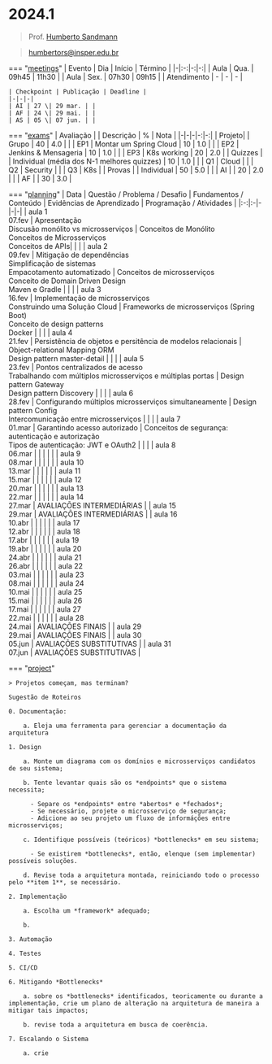 # 2024.1

> Prof. [Humberto Sandmann](https://hsandmann.github.io)

> [humbertors@insper.edu.br](mailto:humbertors@insper.edu.br)

=== "[meetings](#meetings)"
    | Evento | Dia | Início | Término |
    |-|:-:|-:|-:|
    | Aula | Qua. | 09h45 | 11h30 |
    | Aula | Sex. | 07h30 | 09h15 |
    | Atendimento | - | - | - |

    | Checkpoint | Publicação | Deadline |
    |-|-|-|
    | AI | 27 \| 29 mar. | |
    | AF | 24 \| 29 mai. | |
    | AS | 05 \| 07 jun. | |

=== "[exams](#exams)"
    | Avaliação | | Descrição | % | Nota |
    |-|-|-|-:|-:|
    | Projeto|  | Grupo | 40 | 4.0 |
    | | EP1 | Montar um Spring Cloud | 10 | 1.0 |
    | | EP2 | Jenkins & Mensageria | 10 | 1.0 |
    | | EP3 | K8s working | 20 | 2.0 |
    | Quizzes | | Individual (média dos N-1 melhores quizzes) | 10 | 1.0 |
    | | Q1 | Cloud | 
    | | Q2 | Security |
    | | Q3 | K8s |
    | Provas | | Individual | 50 | 5.0 |
    | | AI | | 20 | 2.0 |
    | | AF | | 30 | 3.0 |

=== "[planning](#planning)"
    | Data | Questão / Problema / Desafio	| Fundamentos / Conteúdo |	Evidências de Aprendizado	| Programação / Atividades |
    |:-:|:-|-|-|-|
    | aula 1 <br>07.fev | Apresentação <br> Discusão monólito vs microsserviços | Conceitos de Monólito <br> Conceitos de Microsserviços <br> Conceitos de APIs| | |
    | aula 2 <br>09.fev | Mitigação de dependências <br> Simplificação de sistemas <br> Empacotamento automatizado | Conceitos de microsserviços <br> Conceito de Domain Driven Design <br> Maven e Gradle | | |
    | aula 3 <br>16.fev | Implementação de microsserviços <br> Construindo uma Solução Cloud | Frameworks de microsserviços (Spring Boot)<br> Conceito de design patterns <br> Docker | | |
    | aula 4 <br>21.fev | Persistência de objetos e persitência de modelos relacionais | Object-relational Mapping ORM <br> Design pattern master-detail | | |
    | aula 5 <br>23.fev | Pontos centralizados de acesso <br> Trabalhando com múltiplos microsserviços e múltiplas portas | Design pattern Gateway <br> Design pattern Discovery | | |
    | aula 6 <br>28.fev | Configurando múltiplos microsserviços simultaneamente | Design pattern Config <br> Intercomunicação entre microsserviços | | |
    | aula 7 <br>01.mar | Garantindo acesso autorizado | Conceitos de segurança: autenticação e autorização <br> Tipos de autenticação: JWT e OAuth2 | | |
    | aula 8 <br>06.mar | |  | | |
    | aula 9 <br>08.mar | | | | |
    | aula 10 <br>13.mar | | | | |
    | aula 11 <br>15.mar | | | | |
    | aula 12 <br>20.mar | | | | |
    | aula 13 <br>22.mar | | | | |
    | aula 14 <br>27.mar | AVALIAÇÕES INTERMEDIÁRIAS |
    | aula 15 <br>29.mar | AVALIAÇÕES INTERMEDIÁRIAS |
    | aula 16 <br>10.abr | | | | |
    | aula 17 <br>12.abr | | | | |
    | aula 18 <br>17.abr | | | | |
    | aula 19 <br>19.abr | | | | |
    | aula 20 <br>24.abr | | | | |
    | aula 21 <br>26.abr | | | | |
    | aula 22 <br>03.mai | | | | |
    | aula 23 <br>08.mai | | | | |
    | aula 24 <br>10.mai | | | | |
    | aula 25 <br>15.mai | | | | |
    | aula 26 <br>17.mai | | | | |
    | aula 27 <br>22.mai | | | | |
    | aula 28 <br>24.mai | AVALIAÇÕES FINAIS |
    | aula 29 <br>29.mai | AVALIAÇÕES FINAIS |
    | aula 30 <br>05.jun | AVALIAÇÕES SUBSTITUTIVAS |
    | aula 31 <br>07.jun | AVALIAÇÕES SUBSTITUTIVAS |

=== "[project](#project)"

    > Projetos começam, mas terminam?
    
    Sugestão de Roteiros

    0. Documentação:

        a. Eleja uma ferramenta para gerenciar a documentação da arquitetura

    1. Design

        a. Monte um diagrama com os domínios e microsserviços candidatos de seu sistema;

        b. Tente levantar quais são os *endpoints* que o sistema necessita;

          - Separe os *endpoints* entre *abertos* e *fechados*;
          - Se necessário, projete o microsserviço de segurança;
          - Adicione ao seu projeto um fluxo de informáções entre microsserviços;

        c. Identifique possíveis (teóricos) *bottlenecks* em seu sistema;

          - Se existirem *bottlenecks*, então, elenque (sem implementar) possíveis soluções.

        d. Revise toda a arquitetura montada, reiniciando todo o processo pelo **item 1**, se necessário.

    2. Implementação

        a. Escolha um *framework* adequado;

        b. 

    3. Automação

    4. Testes

    5. CI/CD

    6. Mitigando *Bottlenecks*

        a. sobre os *bottlenecks* identificados, teoricamente ou durante a implementação, crie um plano de alteração na arquitetura de maneira a mitigar tais impactos;
  
        b. revise toda a arquitetura em busca de coerência.

    7. Escalando o Sistema

        a. crie

<!-- Fevereiro

| D | S | T | Q | Q | S | S |
|:-:|:-:|:-:|:-:|:-:|:-:|:-:|
|   |   |   |   | 1 | 2 | 3 |
| 4 | 5 | 6 | 7 | 8 | 9 | 10|
| 11| 12| 13| 14| 15| 16| 17|
| 18| 19| 20| 21| 22| 23| 24|
| 25| 26| 27| 28| 29|   |   |

Março

| D | S | T | Q | Q | S | S |
|:-:|:-:|:-:|:-:|:-:|:-:|:-:|
|   |   |   |   |   | 1 | 2 |
| 3 | 4 | 5 | 6 | 7 | 8 | 9 |
| 10| 11| 12| 13| 14| 15| 16|
| 17| 18| 19| 20| 21| 22| 23|
| 24| 25| 26| 27| 28| 29| 30|
| 31|   |   |   |   |   |   |

Abril

| D | S | T | Q | Q | S | S |
|:-:|:-:|:-:|:-:|:-:|:-:|:-:|
|   | 1 | 2 | 3 | 4 | 5 | 6 |
| 7 | 8 | 9 | 10| 11| 12| 13|
| 14| 15| 16| 17| 18| 19| 20|
| 21| 22| 23| 24| 25| 26| 27|
| 28| 29| 30|   |   |   |   |


Maio

| D | S | T | Q | Q | S | S |
|:-:|:-:|:-:|:-:|:-:|:-:|:-:|
|   |   |   | 1 | 2 | 3 | 4 |
| 5 | 6 | 7 | 8 | 9 | 10| 11|
| 12| 13| 14| 15| 16| 17| 18|
| 19| 20| 21| 22| 23| 24| 25|
| 26| 27| 28| 29| 30| 31|   |

Junho

| D | S | T | Q | Q | S | S |
|:-:|:-:|:-:|:-:|:-:|:-:|:-:|
|   |   |   |   |   |   | 1 |
| 2 | 3 | 4 | 5 | 6 | 7 | 8 |
| 9 | 10| 11| 12| 13| 14| 15|
| 16| 17| 18| 19| 20| 21| 22|
| 23| 24| 25| 26| 27| 28| 29|
| 30|   |   |   |   |   |   |

=== "maven"
    ``xml     <dependency>     </dependency>     ``
=== "gradle"
    ``yaml     ``

```javascript
console.log('Code Tab A');
```

```javascript
console.log('Code Tab B');
```

=== "C"

    ``` c
    #include <stdio.h>

    int main(void) {
      printf("Hello world!\n");
      return 0;
    }
    ```

=== "C++"

    ``` c++
    #include`<iostream>`

    int main(void) {
      std::cout << "Hello world!" << std::endl;
      return 0;
    }
    ``` -->
